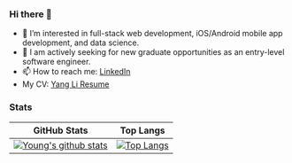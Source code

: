 ### Hi there 👋

- 🌱 I’m interested in full-stack web development, iOS/Android mobile app development, and data science.
- 🤔 I am actively seeking for new graduate opportunities as an entry-level software engineer.
- 📫 How to reach me: [LinkedIn](https://www.linkedin.com/in/yang-li-bab9191b7/)
- My CV: [Yang Li Resume](https://github.com/YoungAndY2m/YoungAndY2m/blob/main/Yang%20Li%20Resume.pdf)
  
### Stats

GitHub Stats               |  Top Langs
:-------------------------:|:-------------------------:
[![Young's github stats](https://github-readme-stats.vercel.app/api?username=YoungAndY2m&show_icon=true&theme=light)](https://github.com/YoungAndY2m) |  [![Top Langs](https://github-readme-stats.vercel.app/api/top-langs/?username=YoungAndY2m&layout=compact&theme=light)](https://github.com/anuraghazra/github-readme-stats)

<!--
**YoungAndY2m/YoungAndY2m** is a ✨ _special_ ✨ repository because its `README.md` (this file) appears on your GitHub profile.

Here are some ideas to get you started:

- 🔭 I’m currently working on ...
- 🌱 I’m currently learning ...
- 👯 I’m looking to collaborate on ...
- 🤔 I’m looking for help with ...
- 💬 Ask me about ...
- 📫 How to reach me: ...
- 😄 Pronouns: ...
- ⚡ Fun fact: ...
-->
